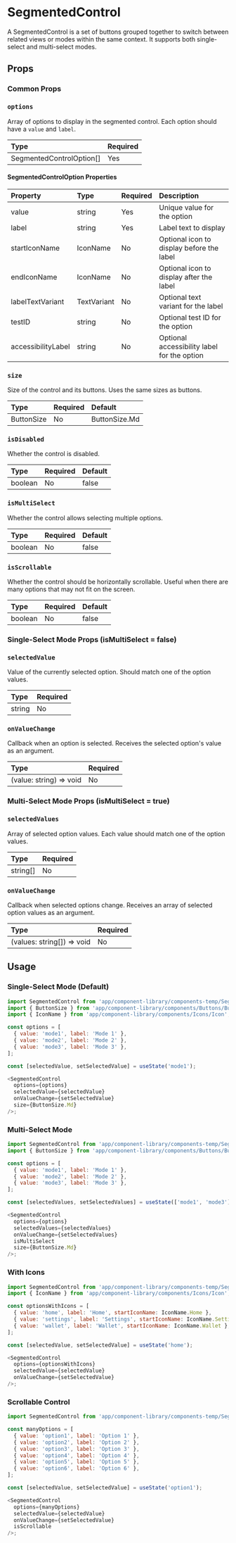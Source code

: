 # SegmentedControl

A SegmentedControl is a set of buttons grouped together to switch between related views or modes within the same context. It supports both single-select and multi-select modes.

## Props

### Common Props

### `options`

Array of options to display in the segmented control. Each option should have a `value` and `label`.

| Type                     | Required |
| :----------------------- | :------- |
| SegmentedControlOption[] | Yes      |

#### SegmentedControlOption Properties

| Property           | Type        | Required | Description                                 |
| :----------------- | :---------- | :------- | :------------------------------------------ |
| value              | string      | Yes      | Unique value for the option                 |
| label              | string      | Yes      | Label text to display                       |
| startIconName      | IconName    | No       | Optional icon to display before the label   |
| endIconName        | IconName    | No       | Optional icon to display after the label    |
| labelTextVariant   | TextVariant | No       | Optional text variant for the label         |
| testID             | string      | No       | Optional test ID for the option             |
| accessibilityLabel | string      | No       | Optional accessibility label for the option |

### `size`

Size of the control and its buttons. Uses the same sizes as buttons.

| Type       | Required | Default       |
| :--------- | :------- | :------------ |
| ButtonSize | No       | ButtonSize.Md |

### `isDisabled`

Whether the control is disabled.

| Type    | Required | Default |
| :------ | :------- | :------ |
| boolean | No       | false   |

### `isMultiSelect`

Whether the control allows selecting multiple options.

| Type    | Required | Default |
| :------ | :------- | :------ |
| boolean | No       | false   |

### `isScrollable`

Whether the control should be horizontally scrollable. Useful when there are many options that may not fit on the screen.

| Type    | Required | Default |
| :------ | :------- | :------ |
| boolean | No       | false   |

### Single-Select Mode Props (isMultiSelect = false)

### `selectedValue`

Value of the currently selected option. Should match one of the option values.

| Type   | Required |
| :----- | :------- |
| string | No       |

### `onValueChange`

Callback when an option is selected. Receives the selected option's value as an argument.

| Type                    | Required |
| :---------------------- | :------- |
| (value: string) => void | No       |

### Multi-Select Mode Props (isMultiSelect = true)

### `selectedValues`

Array of selected option values. Each value should match one of the option values.

| Type     | Required |
| :------- | :------- |
| string[] | No       |

### `onValueChange`

Callback when selected options change. Receives an array of selected option values as an argument.

| Type                       | Required |
| :------------------------- | :------- |
| (values: string[]) => void | No       |

## Usage

### Single-Select Mode (Default)

```javascript
import SegmentedControl from 'app/component-library/components-temp/SegmentedControl';
import { ButtonSize } from 'app/component-library/components/Buttons/Button/Button.types';
import { IconName } from 'app/component-library/components/Icons/Icon';

const options = [
  { value: 'mode1', label: 'Mode 1' },
  { value: 'mode2', label: 'Mode 2' },
  { value: 'mode3', label: 'Mode 3' },
];

const [selectedValue, setSelectedValue] = useState('mode1');

<SegmentedControl
  options={options}
  selectedValue={selectedValue}
  onValueChange={setSelectedValue}
  size={ButtonSize.Md}
/>;
```

### Multi-Select Mode

```javascript
import SegmentedControl from 'app/component-library/components-temp/SegmentedControl';
import { ButtonSize } from 'app/component-library/components/Buttons/Button/Button.types';

const options = [
  { value: 'mode1', label: 'Mode 1' },
  { value: 'mode2', label: 'Mode 2' },
  { value: 'mode3', label: 'Mode 3' },
];

const [selectedValues, setSelectedValues] = useState(['mode1', 'mode3']);

<SegmentedControl
  options={options}
  selectedValues={selectedValues}
  onValueChange={setSelectedValues}
  isMultiSelect
  size={ButtonSize.Md}
/>;
```

### With Icons

```javascript
import SegmentedControl from 'app/component-library/components-temp/SegmentedControl';
import { IconName } from 'app/component-library/components/Icons/Icon';

const optionsWithIcons = [
  { value: 'home', label: 'Home', startIconName: IconName.Home },
  { value: 'settings', label: 'Settings', startIconName: IconName.Setting },
  { value: 'wallet', label: 'Wallet', startIconName: IconName.Wallet },
];

const [selectedValue, setSelectedValue] = useState('home');

<SegmentedControl
  options={optionsWithIcons}
  selectedValue={selectedValue}
  onValueChange={setSelectedValue}
/>;
```

### Scrollable Control

```javascript
import SegmentedControl from 'app/component-library/components-temp/SegmentedControl';

const manyOptions = [
  { value: 'option1', label: 'Option 1' },
  { value: 'option2', label: 'Option 2' },
  { value: 'option3', label: 'Option 3' },
  { value: 'option4', label: 'Option 4' },
  { value: 'option5', label: 'Option 5' },
  { value: 'option6', label: 'Option 6' },
];

const [selectedValue, setSelectedValue] = useState('option1');

<SegmentedControl
  options={manyOptions}
  selectedValue={selectedValue}
  onValueChange={setSelectedValue}
  isScrollable
/>;
```
